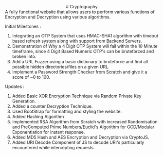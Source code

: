 <center># Cryptography</center>
A fully functional website that allows users to perform various functions of Encryption and Decryption using various algorithms.

Initial Milestones :
1) Integrating an OTP System that uses HMAC-SHA1 algorithm with timeout based refresh system along with support from Backend Servers.
2) Demonstration of Why a 4 Digit OTP System will fail within the 10 Minute timeframe, since 4 Digit Based Numeric OTP's can be bruteforced and broken into.
3) Add a URL Fuzzer using a basic dictionary to bruteforce and find all possible hidden directories/files on a given URL.
4) Implement a Password Strength Checker from Scratch and give it a score of ~0 to 100.

Updates :
1) Added Basic XOR Encryption Technique via Random Private Key Generation.
2) Added a counter Decryption Technique.
3) Used BootStrap for formatting and styling the website.
4) Added Hashing Algorithm
5) Implemented RSA Algorithm from Scratch with increased Randomisation and PreComputed Prime Numbers/Euclid's Algorithm for GCD/Modular Exponentiation for instant      response.
6) Added MD5 Hash and AES Encryption and Decryption via CryptoJS.
7) Added URI Decode Component of JS to decode URI's particularly encountered while intercepting requests.

